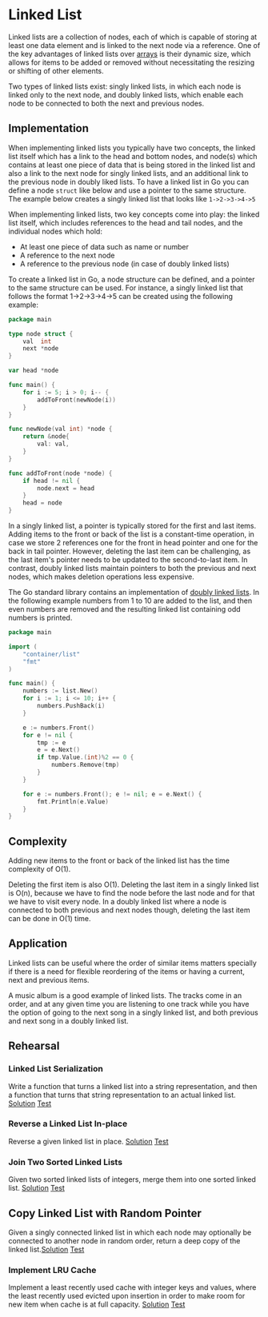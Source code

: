 # Linked List

Linked lists are a collection of nodes, each of which is capable of storing at least one data element and is linked to the next node via a reference. One of the key advantages of linked lists over [arrays](../array) is their dynamic size, which allows for items to be added or removed without necessitating the resizing or shifting of other elements.

Two types of linked lists exist: singly linked lists, in which each node is linked only to the next node, and doubly linked lists, which enable each node to be connected to both the next and previous nodes.

## Implementation

When implementing linked lists you typically have two concepts, the linked list itself which has a link to the head and bottom nodes, and node(s) which contains at least one piece of data that is being stored in the linked list and also a link to the next node for singly linked lists, and an additional link to the previous node in doubly liked lists. To have a linked list in Go you can define a node `struct` like below and use a pointer to the same structure. The example below creates a singly linked list that looks like `1->2->3->4->5`

When implementing linked lists, two key concepts come into play: the linked list itself, which includes references to the head and tail nodes, and the individual nodes which hold:

* At least one piece of data such as name or number
* A reference to the next node
* A reference to the previous node (in case of doubly linked lists)

To create a linked list in Go, a node structure can be defined, and a pointer to the same structure can be used. For instance, a singly linked list that follows the format 1->2->3->4->5 can be created using the following example:

```Go
package main

type node struct {
	val  int
	next *node
}

var head *node

func main() {
	for i := 5; i > 0; i-- {
		addToFront(newNode(i))
	}
}

func newNode(val int) *node {
	return &node{
		val: val,
	}
}

func addToFront(node *node) {
	if head != nil {
		node.next = head
	}
	head = node
}
```

In a singly linked list, a pointer is typically stored for the first and last items. Adding items to the front or back of the list is a constant-time operation, in case we store 2 references one for the front in head pointer and one for the back in tail pointer. However, deleting the last item can be challenging, as the last item's pointer needs to be updated to the second-to-last item. In contrast, doubly linked lists maintain pointers to both the previous and next nodes, which makes deletion operations less expensive.

The Go standard library contains an implementation of [doubly linked lists](https://golang.org/pkg/container/list/). In the following example numbers from 1 to 10 are added to the list, and then even numbers are removed and the resulting linked list containing odd numbers is printed.

```Go
package main

import (
	"container/list"
	"fmt"
)

func main() {
	numbers := list.New()
	for i := 1; i <= 10; i++ {
		numbers.PushBack(i)
	}

	e := numbers.Front()
	for e != nil {
		tmp := e
		e = e.Next()
		if tmp.Value.(int)%2 == 0 {
			numbers.Remove(tmp)
		}
	}

	for e := numbers.Front(); e != nil; e = e.Next() {
		fmt.Println(e.Value)
	}
}
```

## Complexity

Adding new items to the front or back of the linked list has the time complexity of O(1).

Deleting the first item is also O(1). Deleting the last item in a singly linked list is O(n), because we have to find the node before the last node and for that we have to visit every node. In a doubly linked list where a node is connected to both previous and next nodes though, deleting the last item can be done in O(1) time.

## Application

Linked lists can be useful where the order of similar items matters specially if there is a need for flexible reordering of the items or having a current, next and previous items.

A music album is a good example of linked lists. The tracks come in an order, and at any given time you are listening to one track while you have the option of going to the next song in a singly linked list, and both previous and next song in a doubly linked list.

## Rehearsal

### Linked List Serialization

Write a function that turns a linked list into a string representation, and then a function that turns that string representation to an actual linked list. [Solution](serialization.go) [Test](serialization_test.go)

### Reverse a Linked List In-place

Reverse a given linked list in place. [Solution](reverse_in_place.go) [Test](reverse_in_place_test.go)

### Join Two Sorted Linked Lists

Given two sorted linked lists of integers, merge them into one sorted linked list. [Solution](join_sorted_lists.go) [Test](join_sorted_lists_test.go)

## Copy Linked List with Random Pointer

Given a singly connected linked list in which each node may optionally be connected to another node in random order, return a deep copy of the linked list.[Solution](copy_linklist_with_random_pointer.go) [Test](copy_linklist_with_random_pointer_test.go)

### Implement LRU Cache

Implement a least recently used cache with integer keys and values, where the least recently used evicted upon insertion in order to make room for new item when cache is at full capacity. [Solution](lru_cache.go) [Test](lru_cache_test.go)
